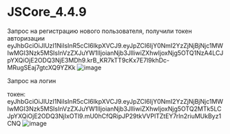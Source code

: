 # JSCore_4.4.9


Запрос на регистрацию нового пользователя, получили токен авторизации eyJhbGciOiJIUzI1NiIsInR5cCI6IkpXVCJ9.eyJpZCI6IjY0NmI2YzZjNjBjNjc1MWIwMGI3Nzk5MSIsInVzZXJuYW1lIjoianNjb3JlIiwiZXhwIjoxNjg5OTQ1NzA4LCJpYXQiOjE2ODQ3NjE3MDh9.krB_KR7kTT9cKx7E7l9khDc-MRugSEaj7gtcXQ9YZKk
![image](https://github.com/ArjunaCharan/JSCore_4.4.9/assets/121258048/edb47346-380d-4f3b-b6f8-3beba33734a8)

Запрос на логин

токен: eyJhbGciOiJIUzI1NiIsInR5cCI6IkpXVCJ9.eyJpZCI6IjY0NmI2YzZjNjBjNjc1MWIwMGI3Nzk5MSIsInVzZXJuYW1lIjoianNjb3JlIiwiZXhwIjoxNjg5OTQ2MTk5LCJpYXQiOjE2ODQ3NjIxOTl9.mU0hCfQRipJP29tkVVPlTZtEY7rIn2riuMUkByz1CNQ
![image](https://github.com/ArjunaCharan/JSCore_4.4.9/assets/121258048/afcc8b98-1b89-4b86-9e6f-cff74ae6ce1f)

